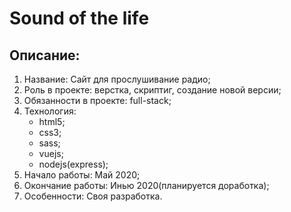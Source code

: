 # Sound of the life

## Описание:
1. Название: Сайт для прослушивание радио;
2. Роль в проекте: верстка, скриптиг, создание новой версии;
3. Обязанности в проекте: full-stack;
4. Технология:
    - html5;
    - css3;
    - sass;
    - vuejs;
    - nodejs(express);
5. Начало работы: Май 2020;
6. Окончание работы: Инью 2020(планируется доработка);
7. Особенности: Своя разработка.